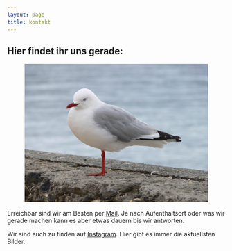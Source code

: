 ```yaml
---
layout: page
title: kontakt
---
```


## Hier findet ihr uns gerade:
<figure>
	<img class="img-kontakt" src="/img/nz-t-1.jpg" alt="Weltkarte" />
</figure>

Erreichbar sind wir am Besten per [Mail](mailto:hi@immerguteswetter.de). Je nach Aufenthaltsort oder was wir gerade machen kann es aber etwas dauern bis wir antworten.

Wir sind auch zu finden auf [Instagram](https://instragram.com/immerguteswetter). Hier gibt es immer die aktuellsten Bilder.

